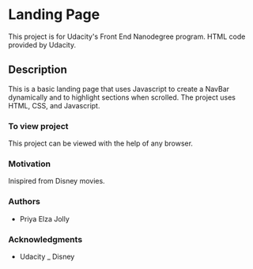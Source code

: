 # Landing Page

This project is for Udacity's Front End Nanodegree program. HTML code provided by Udacity. 

## Description

This is a basic landing page that uses Javascript to create a NavBar dynamically and to highlight sections when scrolled. The project uses HTML, CSS, and Javascript. 

### To view project

This project can be viewed with the help of any browser. 

### Motivation
Inispired from Disney movies. 

### Authors
- Priya Elza Jolly

### Acknowledgments
- Udacity 
_ Disney 

